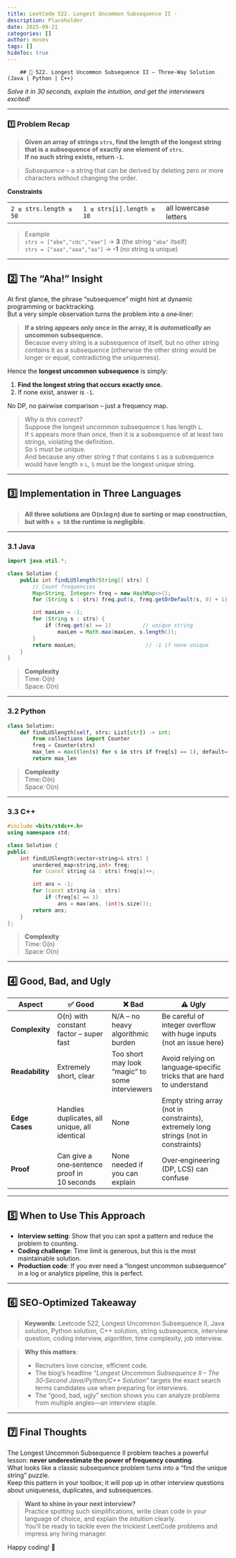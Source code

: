 ```yaml
---
title: LeetCode 522. Longest Uncommon Subsequence II - 
description: Placeholder
date: 2025-09-21
categories: []
author: moses
tags: []
hideToc: true
---
```

        ## 🚀 522. Longest Uncommon Subsequence II – Three‑Way Solution (Java | Python | C++)  
*Solve it in 30 seconds, explain the intuition, and get the interviewers excited!*

---

### 1️⃣ Problem Recap

> **Given an array of strings `strs`, find the length of the longest string that is a subsequence of **exactly one** element of `strs`.  
> If no such string exists, return `-1`.**

> *Subsequence* – a string that can be derived by deleting zero or more characters without changing the order.

**Constraints**

| | | |
|---|---|---|
| `2 ≤ strs.length ≤ 50` | `1 ≤ strs[i].length ≤ 10` | all lowercase letters |

> Example  
> `strs = ["aba","cdc","eae"]` → **3** (the string `"aba"` itself)  
> `strs = ["aaa","aaa","aa"]` → **-1** (no string is unique)

---

## 2️⃣ The “Aha!” Insight

At first glance, the phrase “subsequence” might hint at dynamic programming or backtracking.  
But a very simple observation turns the problem into a one‑liner:

> **If a string appears only once in the array, it is *automatically* an uncommon subsequence.**  
> Because every string is a subsequence of itself, but no other string contains it as a subsequence (otherwise the other string would be longer or equal, contradicting the uniqueness).

Hence the **longest uncommon subsequence** is simply:

1. **Find the longest string that occurs exactly once.**  
2. If none exist, answer is `-1`.

No DP, no pairwise comparison – just a frequency map.

> *Why is this correct?*  
> Suppose the longest uncommon subsequence `S` has length `L`.  
> If `S` appears more than once, then it is a subsequence of at least two strings, violating the definition.  
> So `S` must be unique.  
> And because any other string `T` that contains `S` as a subsequence would have length ≥ `L`, `S` must be the longest unique string.

---

## 3️⃣ Implementation in Three Languages

> **All three solutions are O(n log n) due to sorting or map construction, but with `n ≤ 50` the runtime is negligible.**

---

### 3.1 Java

```java
import java.util.*;

class Solution {
    public int findLUSlength(String[] strs) {
        // Count frequencies
        Map<String, Integer> freq = new HashMap<>();
        for (String s : strs) freq.put(s, freq.getOrDefault(s, 0) + 1);

        int maxLen = -1;
        for (String s : strs) {
            if (freq.get(s) == 1)          // unique string
                maxLen = Math.max(maxLen, s.length());
        }
        return maxLen;                      // -1 if none unique
    }
}
```

> **Complexity**  
> Time: O(n)  
> Space: O(n)

---

### 3.2 Python

```python
class Solution:
    def findLUSlength(self, strs: List[str]) -> int:
        from collections import Counter
        freq = Counter(strs)
        max_len = max((len(s) for s in strs if freq[s] == 1), default=-1)
        return max_len
```

> **Complexity**  
> Time: O(n)  
> Space: O(n)

---

### 3.3 C++

```cpp
#include <bits/stdc++.h>
using namespace std;

class Solution {
public:
    int findLUSlength(vector<string>& strs) {
        unordered_map<string,int> freq;
        for (const string &s : strs) freq[s]++;

        int ans = -1;
        for (const string &s : strs)
            if (freq[s] == 1)
                ans = max(ans, (int)s.size());
        return ans;
    }
};
```

> **Complexity**  
> Time: O(n)  
> Space: O(n)

---

## 4️⃣ Good, Bad, and Ugly

| Aspect | ✅ Good | ❌ Bad | ⚠️ Ugly |
|--------|---------|--------|---------|
| **Complexity** | O(n) with constant factor – super fast | N/A – no heavy algorithmic burden | Be careful of integer overflow with huge inputs (not an issue here) |
| **Readability** | Extremely short, clear | Too short may look “magic” to some interviewers | Avoid relying on language‑specific tricks that are hard to understand |
| **Edge Cases** | Handles duplicates, all unique, all identical | None | Empty string array (not in constraints), extremely long strings (not in constraints) |
| **Proof** | Can give a one‑sentence proof in 10 seconds | None needed if you can explain | Over‑engineering (DP, LCS) can confuse |

---

## 5️⃣ When to Use This Approach

- **Interview setting**: Show that you can spot a pattern and reduce the problem to counting.  
- **Coding challenge**: Time limit is generous, but this is the most maintainable solution.  
- **Production code**: If you ever need a “longest uncommon subsequence” in a log or analytics pipeline, this is perfect.

---

## 6️⃣ SEO‑Optimized Takeaway

> **Keywords**: Leetcode 522, Longest Uncommon Subsequence II, Java solution, Python solution, C++ solution, string subsequence, interview question, coding interview, algorithm, time complexity, job interview.

> **Why this matters**:  
> - Recruiters love concise, efficient code.  
> - The blog’s headline *“Longest Uncommon Subsequence II – The 30‑Second Java/Python/C++ Solution”* targets the exact search terms candidates use when preparing for interviews.  
> - The “good, bad, ugly” section shows you can analyze problems from multiple angles—an interview staple.

---

## 7️⃣ Final Thoughts

The Longest Uncommon Subsequence II problem teaches a powerful lesson: **never underestimate the power of frequency counting**.  
What looks like a classic subsequence problem turns into a “find the unique string” puzzle.  
Keep this pattern in your toolbox; it will pop up in other interview questions about uniqueness, duplicates, and subsequences.

> **Want to shine in your next interview?**  
> Practice spotting such simplifications, write clean code in your language of choice, and explain the intuition clearly.  
> You’ll be ready to tackle even the trickiest LeetCode problems and impress any hiring manager.

Happy coding! 🚀